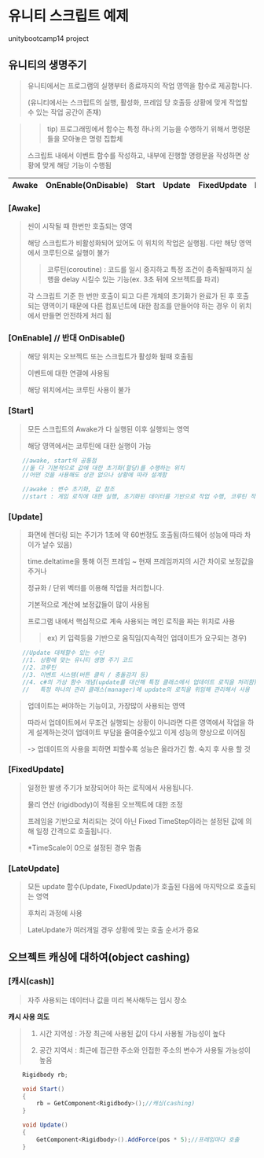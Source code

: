 # 유니티 스크립트 예제
unitybootcamp14 project

## 유니티의 생명주기

> 유니티에서는 프로그램의 실행부터 종료까지의 작업 영역을 함수로 제공합니다.
> 
>(유니티에서는 스크립트의 실행, 활성화, 프레임 당 호출등 상황에 맞게 작업할 수 있는 작업 공간이 존재)

>>tip) 프로그래밍에서 함수는 특정 하나의 기능을 수행하기 위해서 명령문들을 모아놓은 명령 집합체
>>
>스크립트 내에서 이벤트 함수를 작성하고, 내부에 진행할 명령문을 작성하면 상황에 맞게 해당 기능이 수행됨

|Awake|OnEnable(OnDisable)|Start|Update|FixedUpdate|LateUpdate|
|------|------|------|------|------|------|

### **[Awake]**
>씬이 시작될 때 한번만 호출되는 영역
>
>해당 스크립트가 비활성화되어 있어도 이 위치의 작업은 실행됨. 다만 해당 영역에서 코루틴으로 실행이 불가
>>코루틴(coroutine) : 코드를 일시 중지하고 특정 조건이 충족될때까지 실행을 delay 시킬수 있는 기능(ex. 3초 뒤에 오브젝트를 파괴)
>>
>각 스크립트 기준 한 번만 호출이 되고 다른 개체의 초기화가 완료가 된 후 호출 되는 영역이기 때문에 다른 컴포넌트에 대한 참조를 만들어야 하는 경우 이 위치에서 만들면 안전하게 처리 됨

### **[OnEnable]** // 반대 OnDisable()
>해당 위치는 오브젝트 또는 스크립트가 활성화 될때 호출됨
>
>이벤트에 대한 연결에 사용됨
>
>해당 위치에서는 코루틴 사용이 불가

### **[Start]**
>모든 스크립트의 Awake가 다 실행된 이후 실행되는 영역
>
>해당 영역에서는 코루틴에 대한 실행이 가능


```cs
    //awake, start의 공통점
    //둘 다 기본적으로 값에 대한 초기화(할당)를 수행하는 위치
    //어떤 것을 사용해도 상관 없으나 상황에 따라 설계함

    //awake : 변수 초기화, 값 참조
    //start : 게임 로직에 대한 실행, 초기화된 데이터를 기반으로 작업 수행, 코루틴 작업
```

### **[Update]**
>화면에 렌더링 되는 주기가 1초에 약 60번정도 호출됨(하드웨어 성능에 따라 차이가 날수 있음)
>
>time.deltatime을 통해 이전 프레임 ~ 현재 프레임까지의 시간 차이로 보정값을 주거나
>
>정규화 / 단위 벡터를 이용해 작업을 처리합니다.
>
>기본적으로 계산에 보정값들이 많이 사용됨
>
>프로그램 내에서 핵심적으로 계속 사용되는 메인 로직을 짜는 위치로 사용
>>ex) 키 입력등을 기반으로 움직임(지속적인 업데이트가 요구되는 경우)

```cs
    //Update 대체할수 있는 수단
    //1. 상황에 맞는 유니티 생명 주기 코드
    //2. 코루틴
    //3. 이벤트 시스템(버튼 클릭 / 충돌감지 등)
    //4. c#의 가상 함수 개념(update를 대신해 특정 클래스에서 업데이트 로직을 처리함)
    //   특정 하나의 관리 클래스(manager)에 update의 로직을 위임해 관리해서 사용
```
>업데이트는 써야하는 기능이고, 가장많이 사용되는 영역
>
>따라서 업데이트에서 무조건 실행되는 상황이 아니라면 다른 영역에서 작업을 하게 설계하는것이 업데이트 부담을 줄여줄수있고 이게 성능의 향상으로 이어짐
>
> -> 업데이트의 사용을 피하면 피할수록 성능은 올라가긴 함. 숙지 후 사용 할 것


### **[FixedUpdate]**
>일정한 발생 주기가 보장되어야 하는 로직에서 사용됩니다.
>
>물리 연산 (rigidbody)이 적용된 오브젝트에 대한 조정
>
>프레임을 기반으로 처리되는 것이 아닌 Fixed TimeStep이라는 설정된 값에 의해 일정 간격으로 호출됩니다.
>
>*TimeScale이 0으로 설정된 경우 멈춤
>

### **[LateUpdate]**
>모든 update 함수(Update, FixedUpdate)가 호출된 다음에 마지막으로 호출되는 영역
>
>후처리 과정에 사용
>
>LateUpdate가 여러개일 경우 상황에 맞는 호출 순서가 중요

## 오브젝트 캐싱에 대하여(object cashing)
### **[캐시(cash)]**
>자주 사용되는 데이터나 값을 미리 복사해두는 임시 장소

**캐시 사용 의도**
>1. 시간 지역성 : 가장 최근에 사용된 값이 다시 사용될 가능성이 높다
>
>2. 공간 지역서 : 최근에 접근한 주소와 인접한 주소의 변수가 사용될 가능성이 높음

```cs
    Rigidbody rb;

    void Start()
    {
        rb = GetComponent<Rigidbody>();//캐싱(cashing)
    }

    void Update()
    {
        GetComponent<Rigidbody>().AddForce(pos * 5);//프레임마다 호출
    }
```
